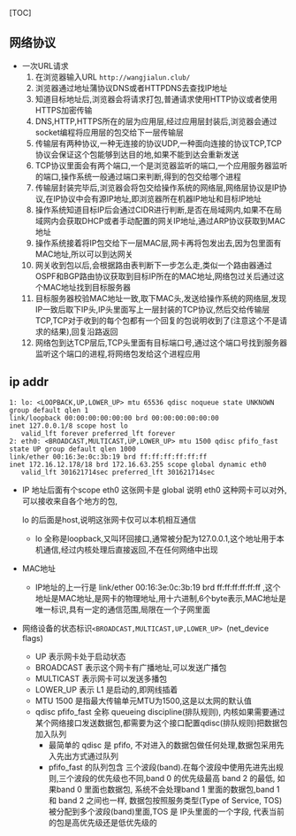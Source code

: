 [TOC]

## 网络协议

- 一次URL请求
  1. 在浏览器输入URL ```http://wangjialun.club/```
  2. 浏览器通过地址蒲协议DNS或者HTTPDNS去查找IP地址
  3. 知道目标地址后,浏览器会将请求打包,普通请求使用HTTP协议或者使用HTTPS加密传输
  4. DNS,HTTP,HTTPS所在的层为应用层,经过应用层封装后,浏览器会通过socket编程将应用层的包交给下一层传输层
  5. 传输层有两种协议,一种无连接的协议UDP,一种面向连接的协议TCP,TCP协议会保证这个包能够到达目的地,如果不能到达会重新发送
  6. TCP协议里面会有两个端口,一个是浏览器监听的端口,一个应用服务器监听的端口,操作系统一般通过端口来判断,得到的包交给哪个进程
  7. 传输层封装完毕后,浏览器会将包交给操作系统的网络层,网络层协议是IP协议,在IP协议中会有源IP地址,即浏览器所在机器IP地址和目标IP地址
  8. 操作系统知道目标IP后会通过CIDR进行判断,是否在局域网内,如果不在局域网内会获取DHCP或者手动配置的网关IP地址,通过ARP协议获取到MAC地址
  9. 操作系统接着将IP包交给下一层MAC层,网卡再将包发出去,因为包里面有MAC地址,所以可以到达网关
  10. 网关收到包以后,会根据路由表判断下一步怎么走,类似一个路由器通过OSPF和BGP路由协议获取到目标IP所在的MAC地址,网络包过关后通过这个MAC地址找到目标服务器
  11. 目标服务器校验MAC地址一致,取下MAC头,发送给操作系统的网络层,发现IP一致后取下IP头,IP头里面写上一层封装的TCP协议,然后交给传输层TCP,TCP对于收到的每个包都有一个回复的包说明收到了(注意这个不是请求的结果),回复沿路返回
  12. 网络包到达TCP层后,TCP头里面有目标端口号,通过这个端口号找到服务器监听这个端口的进程,将网络包发给这个进程应用

## ip addr 

    1: lo: <LOOPBACK,UP,LOWER_UP> mtu 65536 qdisc noqueue state UNKNOWN group default qlen 1
    link/loopback 00:00:00:00:00:00 brd 00:00:00:00:00:00
    inet 127.0.0.1/8 scope host lo
       valid_lft forever preferred_lft forever
    2: eth0: <BROADCAST,MULTICAST,UP,LOWER_UP> mtu 1500 qdisc pfifo_fast state UP group default qlen 1000
    link/ether 00:16:3e:0c:3b:19 brd ff:ff:ff:ff:ff:ff
    inet 172.16.12.178/18 brd 172.16.63.255 scope global dynamic eth0
       valid_lft 301621714sec preferred_lft 301621714sec
- IP 地址后面有个scope eth0 这张网卡是 global 说明 eth0 这种网卡可以对外,可以接收来自各个地方的包,

  lo 的后面是host,说明这张网卡仅可以本机相互通信

  - lo 全称是loopback,又叫环回接口,通常被分配为127.0.0.1,这个地址用于本机通信,经过内核处理后直接返回,不在任何网络中出现

- MAC地址

  - IP地址的上一行是 link/ether 00:16:3e:0c:3b:19 brd ff:ff:ff:ff:ff:ff ,这个地址是MAC地址,是网卡的物理地址,用十六进制,6个byte表示,MAC地址是唯一标识,具有一定的通信范围,局限在一个子网里面

- 网络设备的状态标识```<BROADCAST,MULTICAST,UP,LOWER_UP> ```(net_device flags)

  - UP 表示网卡处于启动状态
  - BROADCAST 表示这个网卡有广播地址,可以发送广播包
  - MULTICAST 表示网卡可以发送多播包
  - LOWER_UP 表示 L1 是启动的,即网线插着
  - MTU 1500 是指最大传输单元MTU为1500,这是以太网的默认值
  - qdisc pfifo_fast 全称 queueing discipline(排队规则), 内核如果需要通过某个网络接口发送数据包,都需要为这个接口配置qdisc(排队规则)把数据包加入队列
    - 最简单的 qdisc 是 pfifo, 不对进入的数据包做任何处理,数据包采用先入先出方式通过队列
    - pfifo_fast 的队列包含 三个波段(band).在每个波段中使用先进先出规则,三个波段的优先级也不同,band 0 的优先级最高 band 2 的最低, 如果band 0 里面也数据包, 系统不会处理band 1 里面的数据包,band 1 和 band 2 之间也一样, 数据包按照服务类型(Type of Service, TOS) 被分配到多个波段(band)里面,TOS 是 IP头里面的一个字段, 代表当前的包是高优先级还是低优先级的